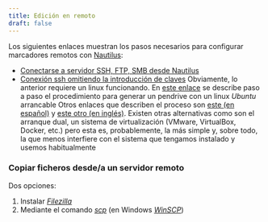 ```yaml
---
title: Edición en remoto
draft: false
---
```


Los siguientes enlaces muestran los pasos necesarios para configurar marcadores remotos con [Nautilus](https://www.guia-ubuntu.com/index.php/Nautilus):
- [Conectarse a servidor SSH, FTP, SMB desde Nautilus](https://linuxgx.blogspot.com/2016/05/tip-conectarse-servidor-ssh-ftp-sftp.html)
- [Conexión ssh omitiendo la introducción de claves](https://brinchmann.wordpress.com/2014/03/08/tutorial-how-to-use-sftp-with-keys-with-in-nautilus/)
Obviamente, lo anterior requiere un linux funcionando. En [este enlace](https://ubuntu.com/tutorials/create-a-usb-stick-on-windows#1-overview) se describe paso a paso el procedimiento para generar un pendrive con un linux *Ubuntu* arrancable
Otros enlaces que describen el proceso son [este (en español)](https://www.atareao.es/tutorial/linux-mint-cinnamon/crear-un-live-usb-de-linux-en-linux/) y [este otro (en inglés)](https://antergos.com/wiki/es/uncategorized/create-a-working-live-usb/). Existen otras alternativas como son el arranque dual, un sistema de virtualización (VMware, VirtualBox, Docker, etc.) pero esta es, probablemente, la más simple y, sobre todo, la que menos interfiere con el sistema que tengamos instalado y usemos habitualmente
### Copiar ficheros desde/a un servidor remoto
Dos opciones:
1. Instalar [_Filezilla_](https://filezilla-project.org/)
2. Mediante el comando _[scp](https://geekytheory.com/copiar-archivos-a-traves-de-ssh-con-scp)_ (en Windows [_WinSCP_](https://winscp.net/eng/docs/lang:es))